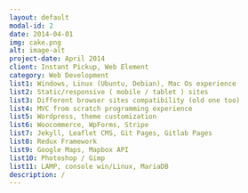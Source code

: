 ```yaml
---
layout: default
modal-id: 2
date: 2014-04-01
img: cake.png
alt: image-alt
project-date: April 2014
client: Instant Pickup, Web Element
category: Web Development
list1: Windows, Linux (Ubuntu, Debian), Mac Os experience 
list2: Static/responsive ( mobile / tablet ) sites 
list3: Different browser sites compatibility (old one too) 
list4: MVC from scratch programming experience 
list5: Wordpress, theme customization 
list6: Woocommerce, WpForms, Stripe 
list7: Jekyll, Leaflet CMS, Git Pages, Gitlab Pages
list8: Redux Framework 
list9: Google Maps, Mapbox API 
list10: Photoshop / Gimp 
list11: LAMP, console win/Linux, MariaDB
description: /
---
```

